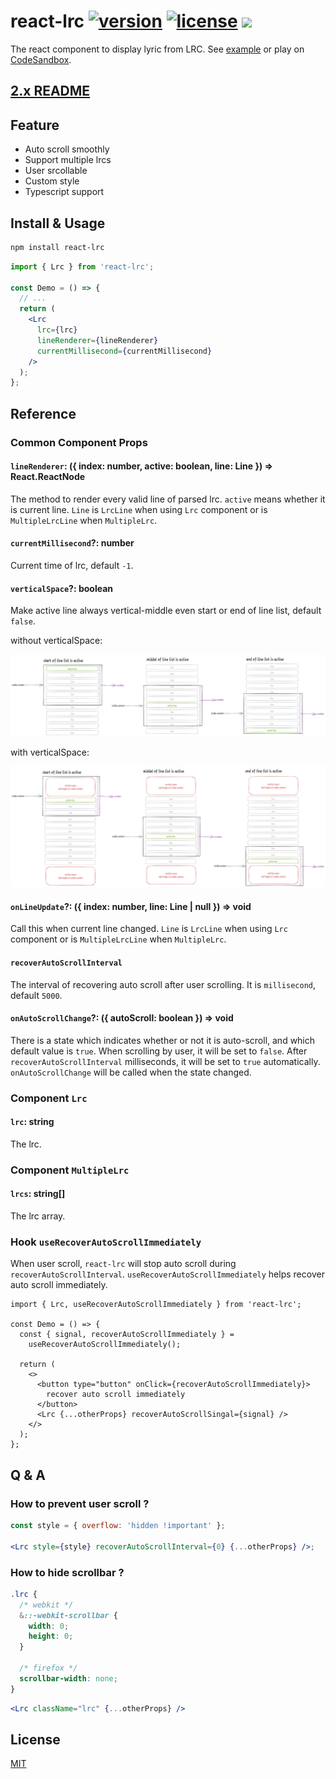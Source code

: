 # react-lrc [![version](https://img.shields.io/npm/v/react-lrc)](https://www.npmjs.com/package/react-lrc) [![license](https://img.shields.io/npm/l/react-lrc)](https://github.com/mebtte/react-lrc/blob/master/LICENSE) [![](https://img.shields.io/bundlephobia/minzip/react-lrc)](https://bundlephobia.com/result?p=react-lrc)

The react component to display lyric from LRC. See [example](https://mebtte.github.io/react-lrc) or play on [CodeSandbox](https://codesandbox.io/s/3-playground-ku96gv).

## [2.x README](https://github.com/mebtte/react-lrc/blob/d714e64e5bb70a551b498559436fdd9f1d71f8ce/README.md)

## Feature

- Auto scroll smoothly
- Support multiple lrcs
- User srcollable
- Custom style
- Typescript support

## Install & Usage

```sh
npm install react-lrc
```

```jsx
import { Lrc } from 'react-lrc';

const Demo = () => {
  // ...
  return (
    <Lrc
      lrc={lrc}
      lineRenderer={lineRenderer}
      currentMillisecond={currentMillisecond}
    />
  );
};
```

## Reference

### Common Component Props

#### `lineRenderer`: ({ index: number, active: boolean, line: Line }) => React.ReactNode

The method to render every valid line of parsed lrc. `active` means whether it is current line. `Line` is `LrcLine` when using `Lrc` component or is `MultipleLrcLine` when `MultipleLrc`.

#### `currentMillisecond`?: number

Current time of lrc, default `-1`.

#### `verticalSpace`?: boolean

Make active line always vertical-middle even start or end of line list, default `false`.

without verticalSpace:

![](./docs/without_vertical_space.png)

with verticalSpace:

![](./docs/with_vertical_space.png)

#### `onLineUpdate`?: ({ index: number, line: Line | null }) => void

Call this when current line changed. `Line` is `LrcLine` when using `Lrc` component or is `MultipleLrcLine` when `MultipleLrc`.

#### `recoverAutoScrollInterval`

The interval of recovering auto scroll after user scrolling. It is `millisecond`, default `5000`.

#### `onAutoScrollChange`?: ({ autoScroll: boolean }) => void

There is a state which indicates whether or not it is auto-scroll, and which default value is `true`. When scrolling by user, it will be set to `false`. After `recoverAutoScrollInterval` milliseconds, it will be set to `true` automatically. `onAutoScrollChange` will be called when the state changed.

### Component `Lrc`

#### `lrc`: string

The lrc.

### Component `MultipleLrc`

#### `lrcs`: string[]

The lrc array.

### Hook `useRecoverAutoScrollImmediately`

When user scroll, `react-lrc` will stop auto scroll during `recoverAutoScrollInterval`. `useRecoverAutoScrollImmediately` helps recover auto scroll immediately.

```tsx
import { Lrc, useRecoverAutoScrollImmediately } from 'react-lrc';

const Demo = () => {
  const { signal, recoverAutoScrollImmediately } =
    useRecoverAutoScrollImmediately();

  return (
    <>
      <button type="button" onClick={recoverAutoScrollImmediately}>
        recover auto scroll immediately
      </button>
      <Lrc {...otherProps} recoverAutoScrollSingal={signal} />
    </>
  );
};
```

## Q & A

### How to prevent user scroll ?

```jsx
const style = { overflow: 'hidden !important' };

<Lrc style={style} recoverAutoScrollInterval={0} {...otherProps} />;
```

### How to hide scrollbar ?

```scss
.lrc {
  /* webkit */
  &::-webkit-scrollbar {
    width: 0;
    height: 0;
  }

  /* firefox */
  scrollbar-width: none;
}
```

```jsx
<Lrc className="lrc" {...otherProps} />
```

## License

[MIT](./LICENSE)
